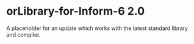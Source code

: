 # orLibrary-for-Inform-6 2.0
A placeholder for an update which works with the latest standard library and compiler.
